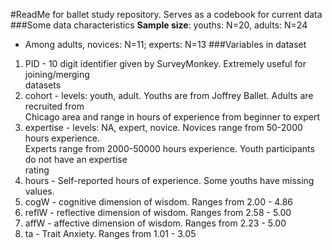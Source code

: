 #ReadMe for ballet study repository. Serves as a codebook for current data
###Some data characteristics
**Sample size**: youths: N=20, adults: N=24
- Among adults, novices: N=11; experts: N=13
###Variables in dataset
1. PID - 10 digit identifier given by SurveyMonkey. Extremely useful for joining/merging  
datasets
2. cohort - levels: youth, adult. Youths are from Joffrey Ballet. Adults are recruited from  
Chicago area and range in hours of experience from beginner to expert
3. expertise - levels: NA, expert, novice. Novices range from 50-2000 hours experience.  
Experts range from 2000-50000 hours experience. Youth participants do not have an expertise  
rating
4. hours - Self-reported hours of experience. Some youths have missing values.
5. cogW - cognitive dimension of wisdom. Ranges from 2.00 - 4.86
6. reflW - reflective dimension of wisdom. Ranges from 2.58 - 5.00
7. affW - affective dimension of wisdom. Ranges from 2.23 - 5.00
8. ta - Trait Anxiety. Ranges from 1.01 - 3.05